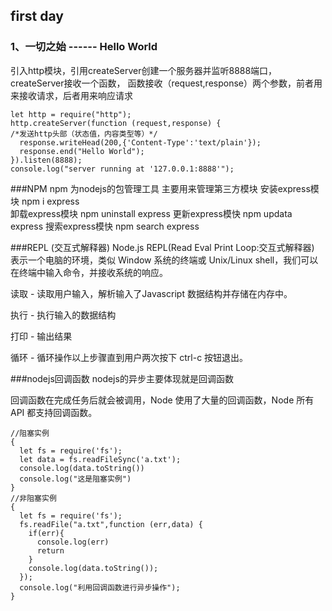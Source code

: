 ## first day
### 1、一切之始 ------ Hello World
引入http模块，引用createServer创建一个服务器并监听8888端口，createServer接收一个函数，
函数接收（request,response）两个参数，前者用来接收请求，后者用来响应请求
```
let http = require("http");
http.createServer(function (request,response) {
/*发送http头部（状态值，内容类型等）*/
  response.writeHead(200,{'Content-Type':'text/plain'});
  response.end("Hello World");
}).listen(8888);
console.log("server running at '127.0.0.1:8888'");
```
###NPM
npm 为nodejs的包管理工具  主要用来管理第三方模块
安装express模块 npm i express  
卸载express模块 npm uninstall express
更新express模快 npm updata express
搜索express模快 npm search express

###REPL (交互式解释器)
Node.js REPL(Read Eval Print Loop:交互式解释器) 表示一个电脑的环境，类似 Window 系统的终端或 Unix/Linux shell，我们可以在终端中输入命令，并接收系统的响应。

读取 - 读取用户输入，解析输入了Javascript 数据结构并存储在内存中。 

执行 - 执行输入的数据结构 

打印 - 输出结果 

循环 - 循环操作以上步骤直到用户两次按下 ctrl-c 按钮退出。 

###nodejs回调函数
nodejs的异步主要体现就是回调函数

回调函数在完成任务后就会被调用，Node 使用了大量的回调函数，Node 所有 API 都支持回调函数。
```$xslt
//阻塞实例
{
  let fs = require('fs');
  let data = fs.readFileSync('a.txt');
  console.log(data.toString())
  console.log("这是阻塞实例")
}
//非阻塞实例
{
  let fs = require('fs');
  fs.readFile("a.txt",function (err,data) {
    if(err){
      console.log(err)
      return
    }
    console.log(data.toString());
  });
  console.log("利用回调函数进行异步操作");
}
```